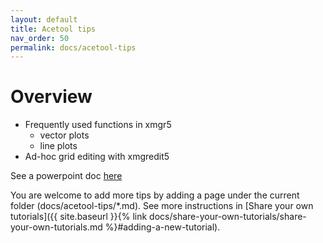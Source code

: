 ```yaml
---
layout: default
title: Acetool tips
nav_order: 50
permalink: docs/acetool-tips
---
```


# Overview
- Frequently used functions in xmgr5
  - vector plots
  - line plots
- Ad-hoc grid editing with xmgredit5​

See a powerpoint doc [here](https://vims0-my.sharepoint.com/:p:/g/personal/feiye_vims_edu/ESnGkV8zpg9Flym4nlKjkd0Bc1ZuKc3AxAwmDpvUpglctw?e=8iMq2A)

You are welcome to add more tips by adding a page under the current folder (docs/acetool-tips/\*.md). See more instructions in [Share your own tutorials]({{ site.baseurl }}{% link docs/share-your-own-tutorials/share-your-own-tutorials.md %}#adding-a-new-tutorial).

